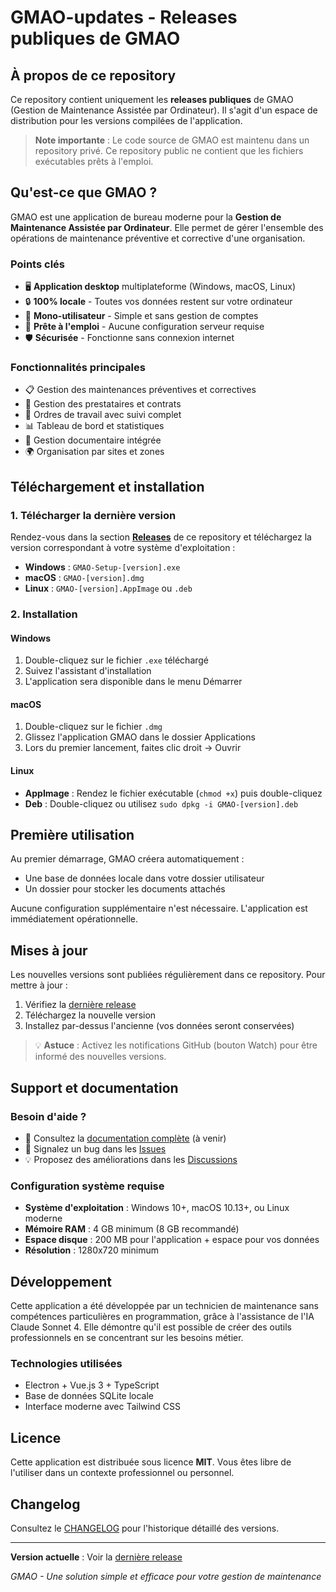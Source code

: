# GMAO-updates - Releases publiques de GMAO

## À propos de ce repository

Ce repository contient uniquement les **releases publiques** de GMAO (Gestion de Maintenance Assistée par Ordinateur). Il s'agit d'un espace de distribution pour les versions compilées de l'application.

> **Note importante** : Le code source de GMAO est maintenu dans un repository privé. Ce repository public ne contient que les fichiers exécutables prêts à l'emploi.

## Qu'est-ce que GMAO ?

GMAO est une application de bureau moderne pour la **Gestion de Maintenance Assistée par Ordinateur**. Elle permet de gérer l'ensemble des opérations de maintenance préventive et corrective d'une organisation.

### Points clés

- 🖥️ **Application desktop** multiplateforme (Windows, macOS, Linux)
- 🔒 **100% locale** - Toutes vos données restent sur votre ordinateur
- 👤 **Mono-utilisateur** - Simple et sans gestion de comptes
- 🚀 **Prête à l'emploi** - Aucune configuration serveur requise
- 🛡️ **Sécurisée** - Fonctionne sans connexion internet

### Fonctionnalités principales

- 📋 Gestion des maintenances préventives et correctives
- 🏢 Gestion des prestataires et contrats
- 📝 Ordres de travail avec suivi complet
- 📊 Tableau de bord et statistiques
- 📁 Gestion documentaire intégrée
- 🌍 Organisation par sites et zones

## Téléchargement et installation

### 1. Télécharger la dernière version

Rendez-vous dans la section [**Releases**](https://github.com/Owltus/GMAO-updates/releases) de ce repository et téléchargez la version correspondant à votre système d'exploitation :

- **Windows** : `GMAO-Setup-[version].exe`
- **macOS** : `GMAO-[version].dmg`
- **Linux** : `GMAO-[version].AppImage` ou `.deb`

### 2. Installation

#### Windows
1. Double-cliquez sur le fichier `.exe` téléchargé
2. Suivez l'assistant d'installation
3. L'application sera disponible dans le menu Démarrer

#### macOS
1. Double-cliquez sur le fichier `.dmg`
2. Glissez l'application GMAO dans le dossier Applications
3. Lors du premier lancement, faites clic droit → Ouvrir

#### Linux
- **AppImage** : Rendez le fichier exécutable (`chmod +x`) puis double-cliquez
- **Deb** : Double-cliquez ou utilisez `sudo dpkg -i GMAO-[version].deb`

## Première utilisation

Au premier démarrage, GMAO créera automatiquement :
- Une base de données locale dans votre dossier utilisateur
- Un dossier pour stocker les documents attachés

Aucune configuration supplémentaire n'est nécessaire. L'application est immédiatement opérationnelle.

## Mises à jour

Les nouvelles versions sont publiées régulièrement dans ce repository. Pour mettre à jour :

1. Vérifiez la [dernière release](https://github.com/Owltus/GMAO-updates/releases/latest)
2. Téléchargez la nouvelle version
3. Installez par-dessus l'ancienne (vos données seront conservées)

> 💡 **Astuce** : Activez les notifications GitHub (bouton Watch) pour être informé des nouvelles versions.

## Support et documentation

### Besoin d'aide ?

- 📖 Consultez la [documentation complète](https://github.com/Owltus/GMAO-updates/wiki) (à venir)
- 🐛 Signalez un bug dans les [Issues](https://github.com/Owltus/GMAO-updates/issues)
- 💡 Proposez des améliorations dans les [Discussions](https://github.com/Owltus/GMAO-updates/discussions)

### Configuration système requise

- **Système d'exploitation** : Windows 10+, macOS 10.13+, ou Linux moderne
- **Mémoire RAM** : 4 GB minimum (8 GB recommandé)
- **Espace disque** : 200 MB pour l'application + espace pour vos données
- **Résolution** : 1280x720 minimum

## Développement

Cette application a été développée par un technicien de maintenance sans compétences particulières en programmation, grâce à l'assistance de l'IA Claude Sonnet 4. Elle démontre qu'il est possible de créer des outils professionnels en se concentrant sur les besoins métier.

### Technologies utilisées

- Electron + Vue.js 3 + TypeScript
- Base de données SQLite locale
- Interface moderne avec Tailwind CSS

## Licence

Cette application est distribuée sous licence **MIT**. Vous êtes libre de l'utiliser dans un contexte professionnel ou personnel.

## Changelog

Consultez le [CHANGELOG](https://github.com/Owltus/GMAO-updates/releases) pour l'historique détaillé des versions.

---

**Version actuelle** : Voir la [dernière release](https://github.com/Owltus/GMAO-updates/releases/latest)

_GMAO - Une solution simple et efficace pour votre gestion de maintenance_
